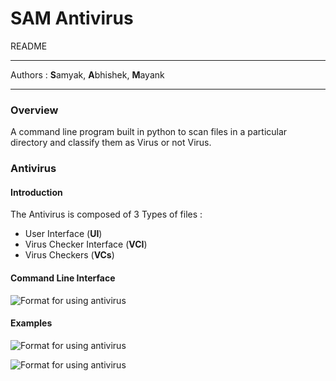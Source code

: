# SAM Antivirus
README

---

Authors : **S**amyak, **A**bhishek, **M**ayank

---

### Overview

A command line program built in python to scan files in a particular directory and classify them as Virus or not Virus.

### Antivirus

#### Introduction

The Antivirus is composed of 3 Types of files : 

- User Interface                (**UI**)
- Virus Checker Interface       (**VCI**)
- Virus Checkers                (**VCs**)




#### Command Line Interface

![Format for using antivirus](https://samyakahuja.github.io/class/s1/mcs103/assignments/antivirus/readme_files/av_sc1.png)

#### Examples

![Format for using antivirus](https://samyakahuja.github.io/class/s1/mcs103/assignments/antivirus/readme_files/av_sc2.png)

![Format for using antivirus](https://samyakahuja.github.io/class/s1/mcs103/assignments/antivirus/readme_files/av_sc3.png)



